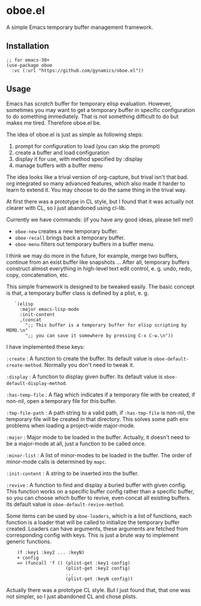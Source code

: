 # oboe.el
A simple Emacs temporary buffer management framework.

## Installation

``` emacs-lisp
;; for emacs-30+
(use-package oboe
  :vc (:url "https://github.com/gynamics/oboe.el"))
```

## Usage

Emacs has *scratch* buffer for temporary elisp evaluation.
However, sometimes you may want to get a temporary buffer in
specific configuration to do something immediately.  That is not
something difficult to do but makes me tired.  Therefore oboe.el be.

The idea of oboe.el is just as simple as following steps:

1. prompt for configuration to load (you can skip the prompt)
2. create a buffer and load configuration
3. display it for use, with method specified by :display
4. manage buffers with a buffer menu

The idea looks like a trival version of org-capture, but trival
isn't that bad.  org integrated so many advanced features, which
also made it harder to learn to extend it.  You may choose to do
the same thing in the trival way.

At first there was a prototype in CL style, but I found that it was
actually not clearer with CL, so I just abandoned using cl-lib.

Currently we have commands: (if you have any good ideas, please tell me!)
- `oboe-new` creates a new temporary buffer.
- `oboe-recall` brings back a temporary buffer.
- `oboe-menu` filters out temporary buffers in a buffer menu.

I think we may do more in the future, for example, merge two buffers,
continue from an exist buffer like snapshots ... After all, temporary
buffers construct almost everything in high-level text edit control,
e. g. undo, redo, copy, concatenation, etc.

This simple framework is designed to be tweaked easily. The basic
concept is that, a temporary buffer class is defined by a plist, e. g.

``` emacs-lisp
   `(elisp
     :major emacs-lisp-mode
     :init-content
     ,(concat
       ";; This buffer is a temporary buffer for elisp scripting by MEMO.\n"
       ";; you can save it somewhere by pressing C-x C-w.\n"))
```

I have implemented these keys:

`:create` : A function to create the buffer.  Its default value is
`oboe-default-create-method`.  Normally you don't need to tweak it.

`:display` : A function to display given buffer.  Its default value
is `oboe-default-display-method`.

`:has-temp-file` : A flag which indicates if a temporary file with be
created, if non-nil, open a temporary file for this buffer.

`:tmp-file-path` : A path string to a valid path, if `:has-tmp-file` is
non-nil, the temporary file will be created in that directory.  This
solves some path env problems when loading a project-wide major-mode.

`:major` : Major mode to be loaded in the buffer.  Actually, it doesn't
need to be a major-mode at all, just a function to be called once.

`:minor-list` : A list of minor-modes to be loaded in the buffer.  The
order of minor-mode calls is determined by `mapc`.

`:init-content` : A string to be inserted into the buffer.

`:revive` : A function to find and display a buried buffer with
given config.  This function works on a specific buffer config
rather than a specific buffer, so you can choose which buffer to
revive, even concat all existing buffers.  Its default value is
`oboe-default-revive-method`.

Some items can be used by `oboe-loaders`, which is a list of
functions, each function is a loader that will be called to initialize
the temporary buffer created. Loaders can have arguments, these
arguments are fetched from corresponding config with keys. This is
just a brute way to implement generic functions.

``` text
    (f :key1 :key2 ... :keyN)
    + config
    => (funcall 'f () (plist-get :key1 config)
                      (plist-get :key2 config)
                      ...
                      (plist-get :keyN config))
```

Actually there was a prototype CL style. But I just found that, that
one was not simpler, so I just abandoned CL and chose plists.
